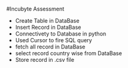 #Incubyte Assessment
- Create Table in DataBase
- Insert Record in DataBase
- Connectivety to Database in python
- Used Cursor to fire SQL query
- fetch all record in DataBase
- select record country wise from DataBase
- Store record in .csv file
